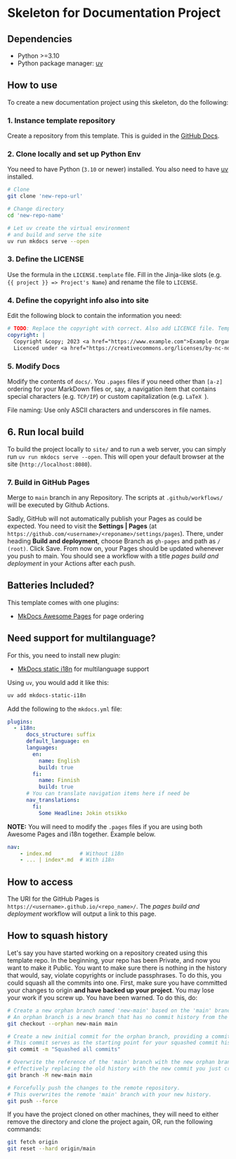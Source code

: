 # Skeleton for Documentation Project

## Dependencies
* Python >=3.10
* Python package manager: [uv](https://docs.astral.sh/uv/)

## How to use

To create a new documentation project using this skeleton, do the following:

### 1. Instance template repository

Create a repository from this template. This is guided in the [GitHub Docs](https://docs.github.com/en/repositories/creating-and-managing-repositories/creating-a-repository-from-a-template).


### 2. Clone locally and set up Python Env

You need to have Python (`3.10` or newer) installed. You also need to have [uv](https://docs.astral.sh/uv/) installed.
```bash
# Clone
git clone 'new-repo-url'

# Change directory
cd 'new-repo-name'

# Let uv create the virtual environment
# and build and serve the site
uv run mkdocs serve --open
```

### 3. Define the LICENSE

Use the formula in the `LICENSE.template` file. Fill in the Jinja-like slots (e.g. `{{ project }} => Project's Name`) and rename the file to `LICENSE`.

### 4. Define the copyright info also into site

Edit the following block to contain the information you need:

```yaml
# TODO: Replace the copyright with correct. Also add LICENCE file. Template included.
copyright: |
  Copyright &copy; 2023 <a href="https://www.example.com">Example Organization</a>. 
  Licenced under <a href="https://creativecommons.org/licenses/by-nc-nd/4.0/">XX-XX-XX 4.0</a>
```

### 5. Modify Docs

Modify the contents of `docs/`. You `.pages` files if you need other than `[a-z]` ordering for your MarkDown files or, say, a navigation item that contains special characters (e.g. `TCP/IP`) or custom capitalization (e.g. `LaTeX `).

File naming: Use only ASCII characters and underscores in file names.

## 6. Run local build

To build the project locally to `site/` and to run a web server, you can simply run `uv run mkdocs serve --open`. This will open your default browser at the site (`http://localhost:8080`).

### 7. Build in GitHub Pages

Merge to `main` branch in any Repository. The scripts at `.github/workflows/` will be executed by Github Actions.

Sadly, GitHub will not automatically publish your Pages as could be expected. You need to visit the **Settings | 
Pages** (at `https://github.com/<username>/<reponame>/settings/pages`). There, under heading **Build and 
deployment**, choose Branch as `gh-pages` and path as `/ (root)`. Click Save. From now on, your Pages should be 
updated whenever you push to main. You should see a workflow with a title *pages build and deployment* in your 
Actions after each push.

## Batteries Included?

This template comes with one plugins:
* [MkDocs Awesome Pages](https://github.com/lukasgeiter/mkdocs-awesome-pages-plugin) for page ordering


## Need support for multilanguage?

For this, you need to install new plugin:

* [MkDocs static i18n](https://github.com/ultrabug/mkdocs-static-i18n) for multilanguage support

Using `uv`, you would add it like this:

```sh
uv add mkdocs-static-i18n
```

Add the following to the `mkdocs.yml` file:

```yaml
plugins:
  - i18n:
      docs_structure: suffix
      default_language: en
      languages:
        en:
          name: English
          build: true
        fi:
          name: Finnish
          build: true
      # You can translate navigation items here if need be
      nav_translations:
        fi:
          Some Headline: Jokin otsikko
```

**NOTE:** You will need to modify the `.pages` files if you are using both Awesome Pages and i18n together. Example below.

```yaml
nav:
    - index.md         # Without i18n
    - ... | index*.md  # With i18n
```

## How to access

The URI for the GitHub Pages is `https://<username>.github.io/<repo_name>/`. The *pages build and deployment* 
workflow will output a link to this page.

## How to squash history

Let's say you have started working on a repository created using this template repo. In the beginning, your repo has been Private, and now you want to make it Public. You want to make sure there is nothing in the history that would, say, violate copyrights or include passphrases. To do this, you could squash all the commits into one. First, make sure you have committed your changes to origin **and have backed up your project**. You may lose your work if you screw up. You have been warned. To do this, do:

```sh
# Create a new orphan branch named 'new-main' based on the 'main' branch.
# An orphan branch is a new branch that has no commit history from the source branch.
git checkout --orphan new-main main

# Create a new initial commit for the orphan branch, providing a commit message.
# This commit serves as the starting point for your squashed commit history.
git commit -m "Squashed all commits"

# Overwrite the reference of the 'main' branch with the new orphan branch,
# effectively replacing the old history with the new commit you just created.
git branch -M new-main main

# Forcefully push the changes to the remote repository.
# This overwrites the remote 'main' branch with your new history.
git push --force
```

If you have the project cloned on other machines, they will need to either remove the directory and clone the project again, OR, run the following commands:

```sh
git fetch origin
git reset --hard origin/main
```